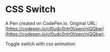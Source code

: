 # CSS Switch

A Pen created on CodePen.io. Original URL: [https://codepen.io/cl0udc0ntr0l/pen/njQQbw](https://codepen.io/cl0udc0ntr0l/pen/njQQbw).

Toggle switch with css animation.